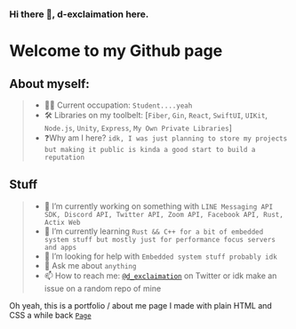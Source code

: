 ### Hi there 👋, d-exclaimation here.

# Welcome to my Github page

## About myself:
> - 🧑‍💻 Current occupation: `Student....yeah`
> - 🛠 Libraries on my toolbelt: [`Fiber`, `Gin`, `React`, `SwiftUI`, `UIKit`, `Node.js`, `Unity`, `Express`, `My Own Private Libraries`]
> - ❓Why am I here? `idk, I was just planning to store my projects but making it public is kinda a good start to build a reputation`

## Stuff
> - 🔭 I’m currently working on something with `LINE Messaging API SDK, Discord API, Twitter API, Zoom API, Facebook API, Rust, Actix Web`
> - 🌱 I’m currently learning `Rust && C++ for a bit of embedded system stuff but mostly just for performance focus servers and apps`
> - 🤔 I’m looking for help with `Embedded system stuff probably idk`
> - 💬 Ask me about `anything`
> - 📫 How to reach me: [`@d_exclaimation`](https://twitter.com/d_exclaimation) on Twitter or idk make an issue on a random repo of mine

Oh yeah, this is a portfolio / about me page I made with plain HTML and CSS a while back [`Page`](https://exclaimation-portfolio.netlify.app/)
